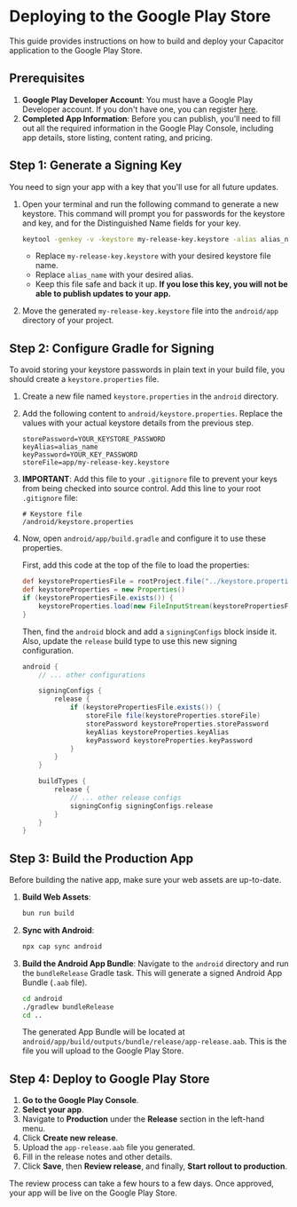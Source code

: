 # Deploying to the Google Play Store

This guide provides instructions on how to build and deploy your Capacitor application to the Google Play Store.

## Prerequisites

1.  **Google Play Developer Account**: You must have a Google Play Developer account. If you don't have one, you can register [here](https://play.google.com/apps/publish/signup/).
2.  **Completed App Information**: Before you can publish, you'll need to fill out all the required information in the Google Play Console, including app details, store listing, content rating, and pricing.

## Step 1: Generate a Signing Key

You need to sign your app with a key that you'll use for all future updates.

1.  Open your terminal and run the following command to generate a new keystore. This command will prompt you for passwords for the keystore and key, and for the Distinguished Name fields for your key.

    ```bash
    keytool -genkey -v -keystore my-release-key.keystore -alias alias_name -keyalg RSA -keysize 2048 -validity 10000
    ```

    -   Replace `my-release-key.keystore` with your desired keystore file name.
    -   Replace `alias_name` with your desired alias.
    -   Keep this file safe and back it up. **If you lose this key, you will not be able to publish updates to your app.**

2.  Move the generated `my-release-key.keystore` file into the `android/app` directory of your project.

## Step 2: Configure Gradle for Signing

To avoid storing your keystore passwords in plain text in your build file, you should create a `keystore.properties` file.

1.  Create a new file named `keystore.properties` in the `android` directory.

2.  Add the following content to `android/keystore.properties`. Replace the values with your actual keystore details from the previous step.

    ```properties
    storePassword=YOUR_KEYSTORE_PASSWORD
    keyAlias=alias_name
    keyPassword=YOUR_KEY_PASSWORD
    storeFile=app/my-release-key.keystore
    ```

3.  **IMPORTANT**: Add this file to your `.gitignore` file to prevent your keys from being checked into source control. Add this line to your root `.gitignore` file:

    ```
    # Keystore file
    /android/keystore.properties
    ```

4.  Now, open `android/app/build.gradle` and configure it to use these properties.

    First, add this code at the top of the file to load the properties:
    ```gradle
    def keystorePropertiesFile = rootProject.file("../keystore.properties")
    def keystoreProperties = new Properties()
    if (keystorePropertiesFile.exists()) {
        keystoreProperties.load(new FileInputStream(keystorePropertiesFile))
    }
    ```

    Then, find the `android` block and add a `signingConfigs` block inside it. Also, update the `release` build type to use this new signing configuration.

    ```gradle
    android {
        // ... other configurations

        signingConfigs {
            release {
                if (keystorePropertiesFile.exists()) {
                    storeFile file(keystoreProperties.storeFile)
                    storePassword keystoreProperties.storePassword
                    keyAlias keystoreProperties.keyAlias
                    keyPassword keystoreProperties.keyPassword
                }
            }
        }

        buildTypes {
            release {
                // ... other release configs
                signingConfig signingConfigs.release
            }
        }
    }
    ```

## Step 3: Build the Production App

Before building the native app, make sure your web assets are up-to-date.

1.  **Build Web Assets**:
    ```bash
    bun run build
    ```

2.  **Sync with Android**:
    ```bash
    npx cap sync android
    ```

3.  **Build the Android App Bundle**:
    Navigate to the `android` directory and run the `bundleRelease` Gradle task. This will generate a signed Android App Bundle (`.aab` file).

    ```bash
    cd android
    ./gradlew bundleRelease
    cd ..
    ```

    The generated App Bundle will be located at `android/app/build/outputs/bundle/release/app-release.aab`. This is the file you will upload to the Google Play Store.

## Step 4: Deploy to Google Play Store

1.  **Go to the Google Play Console**.
2.  **Select your app**.
3.  Navigate to **Production** under the **Release** section in the left-hand menu.
4.  Click **Create new release**.
5.  Upload the `app-release.aab` file you generated.
6.  Fill in the release notes and other details.
7.  Click **Save**, then **Review release**, and finally, **Start rollout to production**.

The review process can take a few hours to a few days. Once approved, your app will be live on the Google Play Store. 